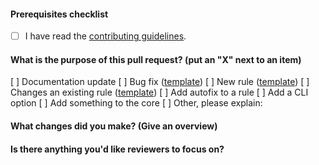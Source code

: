 <!--
    Thank you for contributing!

    ESLint adheres to the [JS Foundation Code of Conduct](https://eslint.org/conduct).
-->

#### Prerequisites checklist

-   [ ] I have read the [contributing guidelines](https://github.com/eslint/eslint/blob/HEAD/CONTRIBUTING.md).

#### What is the purpose of this pull request? (put an "X" next to an item)

<!--
    The following template is intentionally not a markdown checkbox list for the reasons
    explained in https://github.com/eslint/eslint/pull/12848#issuecomment-580302888
-->

[ ] Documentation update
[ ] Bug fix ([template](https://raw.githubusercontent.com/eslint/eslint/HEAD/templates/bug-report.md))
[ ] New rule ([template](https://raw.githubusercontent.com/eslint/eslint/HEAD/templates/rule-proposal.md))
[ ] Changes an existing rule ([template](https://raw.githubusercontent.com/eslint/eslint/HEAD/templates/rule-change-proposal.md))
[ ] Add autofix to a rule
[ ] Add a CLI option
[ ] Add something to the core
[ ] Other, please explain:

<!--
    If the item you've checked above has a template, please paste the template questions below and answer them. (If this pull request is addressing an issue, you can just paste a link to the issue here instead.)
-->

<!--
    Please ensure your pull request is ready:

    - Read the pull request guide (https://eslint.org/docs/latest/contribute/pull-requests)
    - Include tests for this change
    - Update documentation for this change (if appropriate)
-->

<!--
    The following is required for all pull requests:
-->

#### What changes did you make? (Give an overview)

#### Is there anything you'd like reviewers to focus on?

<!-- markdownlint-disable-file MD004 -->
